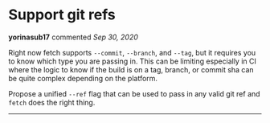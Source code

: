 # Support git refs

**yorinasub17** commented *Sep 30, 2020*

Right now fetch supports `--commit`, `--branch`, and `--tag`, but it requires you to know which type you are passing in. This can be limiting especially in CI where the logic to know if the build is on a tag, branch, or commit sha can be quite complex depending on the platform.

Propose a unified `--ref` flag that can be used to pass in any valid git ref and `fetch` does the right thing.
<br />
***


